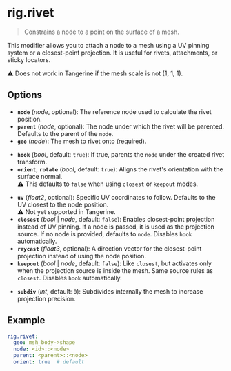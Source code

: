 # rig.rivet

> Constrains a node to a point on the surface of a mesh.

This modifier allows you to attach a node to a mesh using a UV pinning system or a closest-point projection. It is useful for rivets, attachments, or sticky locators.

⚠️ Does not work in Tangerine if the mesh scale is not (1, 1, 1).

## Options

- **`node`** (*node*, optional): The reference node used to calculate the rivet position.
- **`parent`** (*node*, optional): The node under which the rivet will be parented. Defaults to the parent of the `node`.
- **`geo`** (*node*): The mesh to rivet onto (required).
<!-- -->
- **`hook`** (*bool*, default: `true`): If true, parents the `node` under the created rivet transform.
- **`orient`**, **`rotate`** (*bool*, default: `true`): Aligns the rivet's orientation with the surface normal.\
  ⚠️ This defaults to `false` when using `closest` or `keepout` modes.
<!-- -->
- **`uv`** (*float2*, optional): Specific UV coordinates to follow. Defaults to the UV closest to the node position.\
  ⚠️ Not yet supported in Tangerine.
- **`closest`** (*bool* | *node*, default: `false`): Enables closest-point projection instead of UV pinning. If a node is passed, it is used as the projection source. If no node is provided, defaults to `node`. Disables `hook` automatically.
- **`raycast`** (*float3*, optional): A direction vector for the closest-point projection instead of using the node position.
- **`keepout`** (*bool* | *node*, default: `false`): Like `closest`, but activates only when the projection source is inside the mesh. Same source rules as `closest`. Disables `hook` automatically.
<!-- -->
- **`subdiv`** (*int*, default: `0`): Subdivides internally the mesh to increase projection precision.

## Example

```yml
rig.rivet:
  geo: msh_body->shape
  node: <id>::<node>
  parent: <parent>::<node>
  orient: true  # default
```

